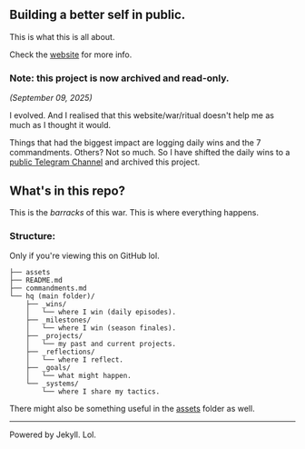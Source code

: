 ## Building a better self in public.
This is what this is all about.

Check the [website](https://nibirsan.org/war-of-becoming/) for more info.

### Note: this project is now archived and read-only. 

*(September 09, 2025)*

I evolved. And I realised that this website/war/ritual doesn't help me as much as I thought it would.

Things that had the biggest impact are logging daily wins and the 7 commandments. Others? Not so much. So I have shifted the daily wins to a [public Telegram Channel](https://t.me/nibirwins) and archived this project. 

## What's in this repo?
This is the *barracks* of this war. This is where everything happens.
### Structure:
Only if you're viewing this on GitHub lol.

```
├── assets
├── README.md
├── commandments.md
└── hq (main folder)/
    ├── _wins/
    │   └── where I win (daily episodes).
    ├── _milestones/
    │   └── where I win (season finales).
    ├── _projects/
    │   └── my past and current projects.
    ├── _reflections/
    │   └── where I reflect.
    ├── _goals/
    │   └── what might happen.
    └── _systems/
        └── where I share my tactics.
```

There might also be something useful in the [assets](https://github.com/moiSentineL/war-of-becoming/tree/main/assets) folder as well.

---
Powered by Jekyll. Lol.